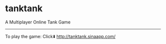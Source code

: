 # tanktank
A Multiplayer Online Tank Game

***
To play the game: Click⬇️
  http://tanktank.sinaapp.com/ 

